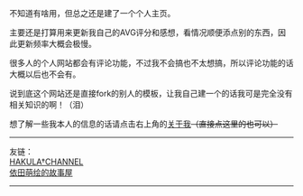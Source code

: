 不知道有啥用，但总之还是建了一个个人主页。

主要还是打算用来更新我自己的AVG评分和感想，看情况顺便添点别的东西，因此更新频率大概会极慢。

很多人的个人网站都会有评论功能，不过我不会搞也不太想搞，所以评论功能的话大概以后也不会有。

说到底这个网站还是直接fork的别人的模板，让我自己建一个的话我可是完全没有相关知识的啊！（泪）

想了解一些我本人的信息的话请点击右上角的[关于我][About]~~（直接点这里的也可以）~~

---

友链：      
[HAKULA†CHANNEL][hakula]     
[依田萌绘的故事屋][yoro]      

[hakula]: https://hakula.xyz
[yoro]: https://yoro.xyz
[About]: https://izumimorin.github.io/about
---

